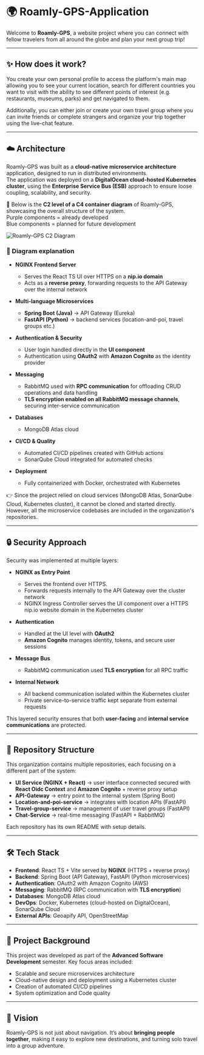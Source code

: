 # 🌍 Roamly-GPS-Application

Welcome to **Roamly-GPS**, a website project where you can connect with fellow travelers from all around the globe and plan your next group trip!

---

## ✨ How does it work?

You create your own personal profile to access the platform's main map allowing you to see your current location, search for different countries you want to visit with the ability to see different points of interest (e.g. restaurants, museums, parks) and get navigated to them.  

Additionally, you can either join or create your own travel group where you can invite friends or complete strangers and organize your trip together using the live-chat feature.

---

## ☁️ Architecture

Roamly-GPS was built as a **cloud-native microservice architecture** application, designed to run in distributed environments.  
The application was deployed on a **DigitalOcean cloud-hosted Kubernetes cluster**, using the **Enterprise Service Bus (ESB)** approach to ensure loose coupling, scalability, and security.

📌 Below is the **C2 level of a C4 container diagram** of Roamly-GPS, showcasing the overall structure of the system.  
Purple components = already developed   
Blue components = planned for future development 

![Roamly-GPS C2 Diagram](.docs/C4_Diagram_Roamly-Level%202-current.png)


### 🔎 Diagram explanation

- **NGINX Frontend Server**  
  - Serves the React TS UI over HTTPS on a **nip.io domain**  
  - Acts as a **reverse proxy**, forwarding requests to the API Gateway over the internal network  

- **Multi-language Microservices**  
  - **Spring Boot (Java)** → API Gateway (Eureka)  
  - **FastAPI (Python)** → backend services (location-and-poi, travel groups etc.)  

- **Authentication & Security**  
  - User login handled directly in the **UI component**  
  - Authentication using **OAuth2** with **Amazon Cognito** as the identity provider  

- **Messaging**  
  - RabbitMQ used with **RPC communication** for offloading CRUD operations and data handling  
  - **TLS encryption enabled on all RabbitMQ message channels**, securing inter-service communication   

- **Databases**  
  - MongoDB Atlas cloud   

- **CI/CD & Quality**
  - Automated CI/CD pipelines created with GitHub actions  
  - SonarQube Cloud integrated for automated checks  

- **Deployment**  
  - Fully containerized with Docker, orchestrated with Kubernetes

👉 Since the project relied on cloud services (MongoDB Atlas, SonarQube Cloud, Kubernetes cluster), it cannot be cloned and started directly. However, all the microservice codebases are included in the  organization's repositories.

---

## 🔒 Security Approach

Security was implemented at multiple layers:

- **NGINX as Entry Point**  
  - Serves the frontend over HTTPS.
  - Forwards requests internally to the API Gateway over the cluster network
  - NGINX Ingress Controller serves the UI component over a HTTPS nip.io website domain in the Kubernetes cluster  

- **Authentication**  
  - Handled at the UI level with **OAuth2**  
  - **Amazon Cognito** manages identity, tokens, and secure user sessions  

- **Message Bus**  
  - RabbitMQ communication used **TLS encryption** for all RPC traffic  

- **Internal Network**  
  - All backend communication isolated within the Kubernetes cluster  
  - Private service-to-service traffic kept separate from external requests 

This layered security ensures that both **user-facing** and **internal service communications** are protected.

---

## 📂 Repository Structure

This organization contains multiple repositories, each focusing on a different part of the system:

- **UI Service (NGINX + React)** → user interface connected secured with **React Oidc Context** and **Amazon Cognito** + reverse proxy setup  
- **API-Gateway** → entry point to the  internal system (Spring Boot)   
- **Location-and-poi-service** → integrates with location APIs (FastAPI)  
- **Travel-group-service** → management of user travel groups (FastAPI)  
- **Chat-Service** → real-time messaging (FastAPI + RabbitMQ)  

Each repository has its own README with setup details.

---

## 🛠️ Tech Stack

- **Frontend**: React TS + Vite served by **NGINX** (HTTPS + reverse proxy)  
- **Backend**: Spring Boot (API Gateway), FastAPI (Python microservices)  
- **Authentication**: OAuth2 with Amazon Cognito (AWS)  
- **Messaging**: RabbitMQ (RPC communication with **TLS encryption**)  
- **Databases**: MongoDB Atlas cloud 
- **DevOps**: Docker, Kubernetes (cloud-hosted on DigitalOcean), SonarQube Cloud  
- **External APIs**: Geoapify API, OpenStreetMap

---

## 🤝 Project Background

This project was developed as part of the **Advanced Software Development** semester. 
Key focus areas included:

- Scalable and secure microservices architecture
- Cloud-native design and deployment using a Kubernetes cluster
- Creation of automated CI/CD pipelines
- System optimization and Code quality

---

## 🚀 Vision

Roamly-GPS is not just about navigation. It’s about **bringing people together**, making it easy to explore new destinations, and turning solo travel into a group adventure.
